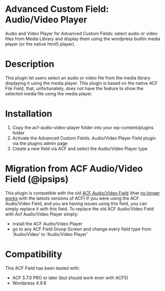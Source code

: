 # Advanced Custom Field: Audio/Video Player
Audio and Video Player for Advanced Custom Fields: select audio or video files from Media Library and display them using the wordpress builtin media player (or the native html5 player). 

# Description
This plugin let users select an audio or video file from the media library displaying it using the media player.
This plugin is based on the native ACF File Field, that, unfortunately, does not have the feature to show the selected media file using the media player.

# Installation
1. Copy the acf-audio-video-player folder into your wp-content/plugins folder
2. Activate the Advanced Custom Fields: Audio/Video Player Field plugin via the plugins admin page
3. Create a new field via ACF and select the Audio/Video Player type

# Migration from ACF Audio/Video Field (@ipsips)
This plugin is compatible with the old [ACF Audio/Video Field](https://github.com/ipsips/acf-audio-video) (that [no longer works](https://github.com/ipsips/acf-audio-video/issues) with the latests versions of ACF)
If you were using the ACF Audio/Video Field, and you are having issues using this field, you can simply replace it with this field.
To replace the old ACF Audio/Video Field with Acf Audio/Video Player simply:
- install the ACF Audio/Video Player
- go to any ACF Field Gruop Screen and change every field type from 'Audio/Video' to 'Audio/Video Player'

# Compatibility
This ACF Field has been tested with:
- ACF 5.7.0 PRO or later (but should work even with ACF5)
- Wordpress 4.9.8

